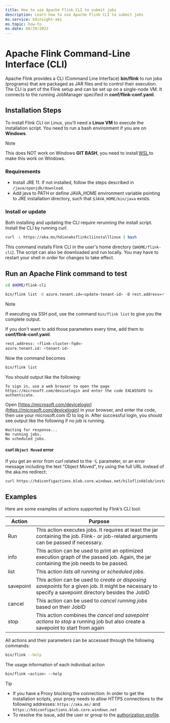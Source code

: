 ```yaml
---
title: How to use Apache Flink CLI to submit jobs
description: Learn how to use Apache Flink CLI to submit jobs
ms.service: hdinsight-aks
ms.topic: how-to
ms.date: 08/29/2023
---
```


# Apache Flink Command-Line Interface (CLI)

Apache Flink provides a CLI (Command Line Interface) **bin/flink** to run jobs (programs) that are packaged as JAR files and to control their execution. The CLI is part of the Flink setup and can be set up on a single-node VM. It connects to the running JobManager specified in **conf/flink-conf.yaml**.

## Installation Steps

To install Flink CLI on Linux, you'll need a **Linux VM** to execute the installation script. You need to run a bash environment if you are on **Windows**. 

> [!NOTE]
> This does NOT work on Windows **GIT BASH**, you need to install [WSL](/windows/wsl/install) to make this work on Windows. 

### Requirements
* Install JRE 11.  If not installed, follow the steps described in `/java/openjdk/download`.
* Add java to PATH or define JAVA_HOME environment variable pointing to JRE installation directory, such that `$JAVA_HOME/bin/java` exists.

### Install or update

Both installing and updating the CLI require rerunning the install script. Install the CLI by running curl.

```bash
curl -L https://aka.ms/hdionaksflinkcliinstalllinux | bash
```

This command installs Flink CLI in the user's home directory (`$HOME/flink-cli`). The script can also be downloaded and run locally. You may have to restart your shell in order for changes to take effect.

## Run an Apache Flink command to test

   ```bash
   cd $HOME/flink-cli 

   bin/flink list -D azure.tenant.id=<update-tenant-id> -D rest.address=<flink-cluster-fqdn>
   ```
   > [!NOTE]
   > If executing via SSH pod, use the command ```bin/flink list``` to give you the complete output.

   If you don't want to add those parameters every time, add them to **conf/flink-conf.yaml**.
   
   ```bash
   rest.address: <flink-cluster-fqdn>
   azure.tenant.id: <tenant-id>
   ```
   Now the command becomes
   
   ```bash
   bin/flink list
   ```

   You should output like the following:

   ```output
   To sign in, use a web browser to open the page https://microsoft.com/devicelogin and enter the code E4LW35GFD to authenticate.
   ```

   Open [https://microsoft.com/devicelogin](https://microsoft.com/devicelogin) in your browser, and enter the code, then use your microsoft.com ID to log in. After successful login, you should see output like the following if no job is running.
   
   ```output
   Waiting for response...
   No running jobs.
   No scheduled jobs.
   ```

#### curl `Object Moved` error

If you get an error from curl related to the -L parameter, or an error message including the text "Object Moved", try using the full URL instead of the aka.ms redirect:

```bash
curl https://hdiconfigactions.blob.core.windows.net/hiloflinkblob/install.sh | bash
```

## Examples
Here are some examples of actions supported by Flink’s CLI tool:

|Action|Purpose|
|-|-|
|Run|This action executes jobs. It requires at least the jar containing the job. Flink- or job-related arguments can be passed if necessary.|
|info|This action can be used to print an optimized execution graph of the passed job. Again, the jar containing the job needs to be passed.|
|list|This action *lists all running or scheduled jobs*.|
|savepoint|This action can be used to *create or disposing savepoints* for a given job. It might be necessary to specify a savepoint directory besides the JobID|
|cancel|This action can be used to *cancel running jobs* based on their JobID|
|stop|This action combines the *cancel and savepoint actions to stop* a running job but also create a savepoint to start from again|

All actions and their parameters can be accessed through the following commands: 

```bash
bin/flink --help
```

The usage information of each individual action 

```bash
bin/flink <action> --help
```

> [!TIP]
> * If you have a Proxy blocking the connection: In order to get the installation scripts, your proxy needs to allow HTTPS connections to the following addresses: `https://aka.ms/` and `https://hdiconfigactions.blob.core.windows.net`
> * To resolve the issue, add the user or group to the [authorization profile](../hdinsight-on-aks-manage-authorization-profile.md).
